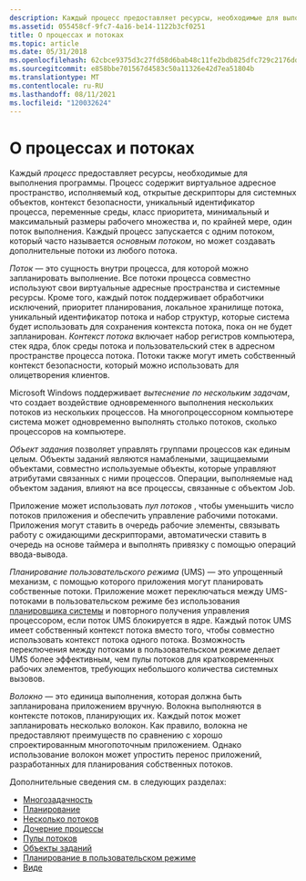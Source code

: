 ```yaml
---
description: Каждый процесс предоставляет ресурсы, необходимые для выполнения программы.
ms.assetid: 055458cf-9fc7-4a16-be14-1122b3cf0251
title: О процессах и потоках
ms.topic: article
ms.date: 05/31/2018
ms.openlocfilehash: 62cbce9375d3c27fd58d6bab48c11fe2bdb825dfc729c2176dd2f14eba0a958e
ms.sourcegitcommit: e858bbe701567d4583c50a11326e42d7ea51804b
ms.translationtype: MT
ms.contentlocale: ru-RU
ms.lasthandoff: 08/11/2021
ms.locfileid: "120032624"
---
```

# <a name="about-processes-and-threads"></a>О процессах и потоках

Каждый *процесс* предоставляет ресурсы, необходимые для выполнения программы. Процесс содержит виртуальное адресное пространство, исполняемый код, открытые дескрипторы для системных объектов, контекст безопасности, уникальный идентификатор процесса, переменные среды, класс приоритета, минимальный и максимальный размеры рабочего множества и, по крайней мере, один поток выполнения. Каждый процесс запускается с одним потоком, который часто называется *основным потоком*, но может создавать дополнительные потоки из любого потока.

*Поток* — это сущность внутри процесса, для которой можно запланировать выполнение. Все потоки процесса совместно используют свои виртуальные адресные пространства и системные ресурсы. Кроме того, каждый поток поддерживает обработчики исключений, приоритет планирования, локальное хранилище потока, уникальный идентификатор потока и набор структур, которые система будет использовать для сохранения контекста потока, пока он не будет запланирован. *Контекст потока* включает набор регистров компьютера, стек ядра, блок среды потока и пользовательский стек в адресном пространстве процесса потока. Потоки также могут иметь собственный контекст безопасности, который можно использовать для олицетворения клиентов.

Microsoft Windows поддерживает *вытеснение по нескольким задачам*, что создает воздействие одновременного выполнения нескольких потоков из нескольких процессов. На многопроцессорном компьютере система может одновременно выполнять столько потоков, сколько процессоров на компьютере.

*Объект задания* позволяет управлять группами процессов как единым целым. Объекты заданий являются намаблеными, защищаемыми объектами, совместно используемые объекты, которые управляют атрибутами связанных с ними процессов. Операции, выполняемые над объектом задания, влияют на все процессы, связанные с объектом Job.

Приложение может использовать *пул потоков* , чтобы уменьшить число потоков приложения и обеспечить управление рабочими потоками. Приложения могут ставить в очередь рабочие элементы, связывать работу с ожидающими дескрипторами, автоматически ставить в очередь на основе таймера и выполнять привязку с помощью операций ввода-вывода.

*Планирование пользовательского режима* (UMS) — это упрощенный механизм, с помощью которого приложения могут планировать собственные потоки. Приложение может переключаться между UMS-потоками в пользовательском режиме без использования [планировщика системы](scheduling.md) и повторного получения управления процессором, если поток UMS блокируется в ядре. Каждый поток UMS имеет собственный контекст потока вместо того, чтобы совместно использовать контекст потока одного потока. Возможность переключения между потоками в пользовательском режиме делает UMS более эффективным, чем пулы потоков для кратковременных рабочих элементов, требующих небольшого количества системных вызовов.

*Волокно* — это единица выполнения, которая должна быть запланирована приложением вручную. Волокна выполняются в контексте потоков, планирующих их. Каждый поток может запланировать несколько волокон. Как правило, волокна не предоставляют преимуществ по сравнению с хорошо спроектированным многопоточным приложением. Однако использование волокон может упростить перенос приложений, разработанных для планирования собственных потоков.

Дополнительные сведения см. в следующих разделах:

-   [Многозадачность](multitasking.md)
-   [Планирование](scheduling.md)
-   [Несколько потоков](multiple-threads.md)
-   [Дочерние процессы](child-processes.md)
-   [Пулы потоков](thread-pools.md)
-   [Объекты заданий](job-objects.md)
-   [Планирование в пользовательском режиме](user-mode-scheduling.md)
-   [Виде](fibers.md)

 

 



